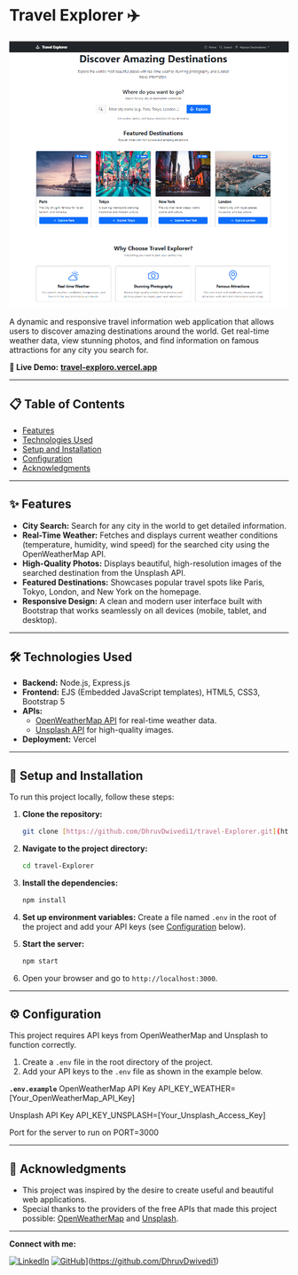 # Travel Explorer ✈️

![Travel Explorer Screenshot](./assets/appSS.png)

A dynamic and responsive travel information web application that allows users to discover amazing destinations around the world. Get real-time weather data, view stunning photos, and find information on famous attractions for any city you search for.

**🔗 Live Demo:** **[travel-exploro.vercel.app](https://travel-exploro.vercel.app/)**

---

## 📋 Table of Contents

- [Features](#-features)
- [Technologies Used](#-technologies-used)
- [Setup and Installation](#-setup-and-installation)
- [Configuration](#-configuration)
- [Acknowledgments](#-acknowledgments)

---

## ✨ Features

- **City Search:** Search for any city in the world to get detailed information.
- **Real-Time Weather:** Fetches and displays current weather conditions (temperature, humidity, wind speed) for the searched city using the OpenWeatherMap API.
- **High-Quality Photos:** Displays beautiful, high-resolution images of the searched destination from the Unsplash API.
- **Featured Destinations:** Showcases popular travel spots like Paris, Tokyo, London, and New York on the homepage.
- **Responsive Design:** A clean and modern user interface built with Bootstrap that works seamlessly on all devices (mobile, tablet, and desktop).

---

## 🛠️ Technologies Used

- **Backend:** Node.js, Express.js
- **Frontend:** EJS (Embedded JavaScript templates), HTML5, CSS3, Bootstrap 5
- **APIs:**
    - [OpenWeatherMap API](https://openweathermap.org/api) for real-time weather data.
    - [Unsplash API](https://unsplash.com/developers) for high-quality images.
- **Deployment:** Vercel

---

## 🚀 Setup and Installation

To run this project locally, follow these steps:

1.  **Clone the repository:**
    ```bash
    git clone [https://github.com/DhruvDwivedi1/travel-Explorer.git](https://github.com/DhruvDwivedi1/travel-Explorer.git)
    ```

2.  **Navigate to the project directory:**
    ```bash
    cd travel-Explorer
    ```

3.  **Install the dependencies:**
    ```bash
    npm install
    ```

4.  **Set up environment variables:**
    Create a file named `.env` in the root of the project and add your API keys (see [Configuration](#-configuration) below).

5.  **Start the server:**
    ```bash
    npm start
    ```

6.  Open your browser and go to `http://localhost:3000`.

---

## ⚙️ Configuration

This project requires API keys from OpenWeatherMap and Unsplash to function correctly.

1.  Create a `.env` file in the root directory of the project.
2.  Add your API keys to the `.env` file as shown in the example below.

**`.env.example`**
OpenWeatherMap API Key
API_KEY_WEATHER=[Your_OpenWeatherMap_API_Key]

Unsplash API Key
API_KEY_UNSPLASH=[Your_Unsplash_Access_Key]

Port for the server to run on
PORT=3000


---

## 🙏 Acknowledgments

- This project was inspired by the desire to create useful and beautiful web applications.
- Special thanks to the providers of the free APIs that made this project possible: [OpenWeatherMap](https://openweathermap.org/) and [Unsplash](https://unsplash.com/).

---

**Connect with me:**

[![LinkedIn](https://img.shields.io/badge/linkedin-%230077B5.svg?style=for-the-badge&logo=linkedin&logoColor=white)](https://www.linkedin.com/in/dhruvdwivedi0001)
[![GitHub](https://img.shields.io/badge/github-%23121011.svg?style=for-the-badge&logo=github&logoColor=white)](https://github.com/Dhruvb-%23121011.svg?style=for-the-badge&logo=github&logoColor=white)](https://github.com/DhruvDwivedi1)
```
